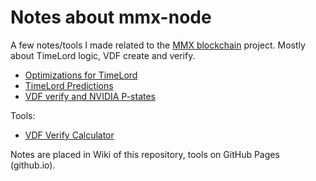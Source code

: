 # Notes about mmx-node

A few notes/tools I made related to the [MMX blockchain](https://github.com/madMAx43v3r/mmx-node) project. Mostly about TimeLord logic, VDF create and verify.

- [Optimizations for TimeLord](https://github.com/voidxno/mmx-node-notes/wiki/Optimizations-for-TimeLord)
- [TimeLord Predictions](https://github.com/voidxno/mmx-node-notes/wiki/TimeLord-Predictions)
- [VDF verify and NVIDIA P-states](https://github.com/voidxno/mmx-node-notes/wiki/VDF-verify-and-NVIDIA-P%E2%80%90states)

Tools:
- [VDF Verify Calculator](https://voidxno.github.io/mmx-node-notes/vdf_verify_calc)

Notes are placed in Wiki of this repository, tools on GitHub Pages (github.io).

<!-- eof -->
